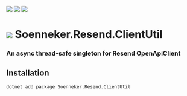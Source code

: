 ﻿[![](https://img.shields.io/nuget/v/soenneker.resend.clientutil.svg?style=for-the-badge)](https://www.nuget.org/packages/soenneker.resend.clientutil/)
[![](https://img.shields.io/github/actions/workflow/status/soenneker/soenneker.resend.clientutil/publish-package.yml?style=for-the-badge)](https://github.com/soenneker/soenneker.resend.clientutil/actions/workflows/publish-package.yml)
[![](https://img.shields.io/nuget/dt/soenneker.resend.clientutil.svg?style=for-the-badge)](https://www.nuget.org/packages/soenneker.resend.clientutil/)

# ![](https://user-images.githubusercontent.com/4441470/224455560-91ed3ee7-f510-4041-a8d2-3fc093025112.png) Soenneker.Resend.ClientUtil
### An async thread-safe singleton for Resend OpenApiClient

## Installation

```
dotnet add package Soenneker.Resend.ClientUtil
```
